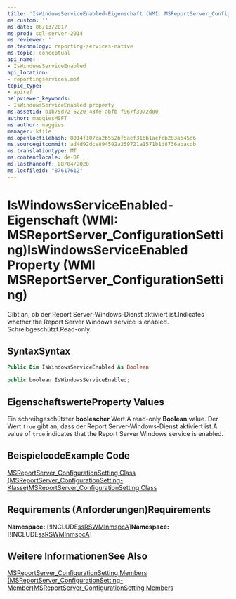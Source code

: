 ```yaml
---
title: 'IsWindowsServiceEnabled-Eigenschaft (WMI: MSReportServer_ConfigurationSetting) | Microsoft-Dokumentation'
ms.custom: ''
ms.date: 06/13/2017
ms.prod: sql-server-2014
ms.reviewer: ''
ms.technology: reporting-services-native
ms.topic: conceptual
api_name:
- IsWindowsServiceEnabled
api_location:
- reportingservices.mof
topic_type:
- apiref
helpviewer_keywords:
- IsWindowsServiceEnabled property
ms.assetid: b1b75d72-6220-43fe-abfb-f967f3972d00
author: maggiesMSFT
ms.author: maggies
manager: kfile
ms.openlocfilehash: 8014f107ca2b552bf5aef316b1aefcb283a645d6
ms.sourcegitcommit: ad4d92dce894592a259721a1571b1d8736abacdb
ms.translationtype: MT
ms.contentlocale: de-DE
ms.lasthandoff: 08/04/2020
ms.locfileid: "87617612"
---
```

# <a name="iswindowsserviceenabled-property-wmi-msreportserver_configurationsetting"></a><span data-ttu-id="3a10f-102">IsWindowsServiceEnabled-Eigenschaft (WMI: MSReportServer_ConfigurationSetting)</span><span class="sxs-lookup"><span data-stu-id="3a10f-102">IsWindowsServiceEnabled Property (WMI MSReportServer_ConfigurationSetting)</span></span>
  <span data-ttu-id="3a10f-103">Gibt an, ob der Report Server-Windows-Dienst aktiviert ist.</span><span class="sxs-lookup"><span data-stu-id="3a10f-103">Indicates whether the Report Server Windows service is enabled.</span></span> <span data-ttu-id="3a10f-104">Schreibgeschützt.</span><span class="sxs-lookup"><span data-stu-id="3a10f-104">Read-only.</span></span>  
  
## <a name="syntax"></a><span data-ttu-id="3a10f-105">Syntax</span><span class="sxs-lookup"><span data-stu-id="3a10f-105">Syntax</span></span>  
  
```vb  
Public Dim IsWindowsServiceEnabled As Boolean  
```  
  
```csharp  
public boolean IsWindowsServiceEnabled;  
```  
  
## <a name="property-values"></a><span data-ttu-id="3a10f-106">Eigenschaftswerte</span><span class="sxs-lookup"><span data-stu-id="3a10f-106">Property Values</span></span>  
 <span data-ttu-id="3a10f-107">Ein schreibgeschützter **boolescher** Wert.</span><span class="sxs-lookup"><span data-stu-id="3a10f-107">A read-only **Boolean** value.</span></span> <span data-ttu-id="3a10f-108">Der Wert `true` gibt an, dass der Report Server-Windows-Dienst aktiviert ist.</span><span class="sxs-lookup"><span data-stu-id="3a10f-108">A value of `true` indicates that the Report Server Windows service is enabled.</span></span>  
  
## <a name="example-code"></a><span data-ttu-id="3a10f-109">Beispielcode</span><span class="sxs-lookup"><span data-stu-id="3a10f-109">Example Code</span></span>  
 [<span data-ttu-id="3a10f-110">MSReportServer_ConfigurationSetting Class (MSReportServer_ConfigurationSetting-Klasse)</span><span class="sxs-lookup"><span data-stu-id="3a10f-110">MSReportServer_ConfigurationSetting Class</span></span>](msreportserver-configurationsetting-class.md)  
  
## <a name="requirements"></a><span data-ttu-id="3a10f-111">Requirements (Anforderungen)</span><span class="sxs-lookup"><span data-stu-id="3a10f-111">Requirements</span></span>  
 <span data-ttu-id="3a10f-112">**Namespace:** [!INCLUDE[ssRSWMInmspcA](../../includes/ssrswminmspca-md.md)]</span><span class="sxs-lookup"><span data-stu-id="3a10f-112">**Namespace:** [!INCLUDE[ssRSWMInmspcA](../../includes/ssrswminmspca-md.md)]</span></span>  
  
## <a name="see-also"></a><span data-ttu-id="3a10f-113">Weitere Informationen</span><span class="sxs-lookup"><span data-stu-id="3a10f-113">See Also</span></span>  
 [<span data-ttu-id="3a10f-114">MSReportServer_ConfigurationSetting Members (MSReportServer_ConfigurationSetting-Member)</span><span class="sxs-lookup"><span data-stu-id="3a10f-114">MSReportServer_ConfigurationSetting Members</span></span>](msreportserver-configurationsetting-members.md)  
  
  
